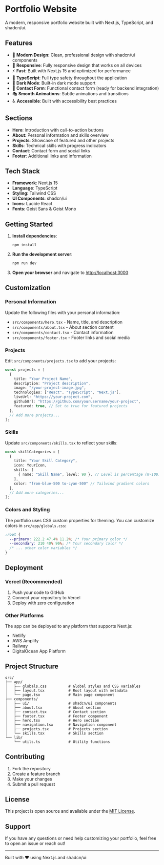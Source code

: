# Portfolio Website

A modern, responsive portfolio website built with Next.js, TypeScript, and shadcn/ui.

## Features

- 🎨 **Modern Design**: Clean, professional design with shadcn/ui components
- 📱 **Responsive**: Fully responsive design that works on all devices
- ⚡ **Fast**: Built with Next.js 15 and optimized for performance
- 🎯 **TypeScript**: Full type safety throughout the application
- 🌙 **Dark Mode**: Built-in dark mode support
- 📧 **Contact Form**: Functional contact form (ready for backend integration)
- 🎭 **Smooth Animations**: Subtle animations and transitions
- ♿ **Accessible**: Built with accessibility best practices

## Sections

- **Hero**: Introduction with call-to-action buttons
- **About**: Personal information and skills overview
- **Projects**: Showcase of featured and other projects
- **Skills**: Technical skills with progress indicators
- **Contact**: Contact form and social links
- **Footer**: Additional links and information

## Tech Stack

- **Framework**: Next.js 15
- **Language**: TypeScript
- **Styling**: Tailwind CSS
- **UI Components**: shadcn/ui
- **Icons**: Lucide React
- **Fonts**: Geist Sans & Geist Mono

## Getting Started

1. **Install dependencies**:
   ```bash
   npm install
   ```

2. **Run the development server**:
   ```bash
   npm run dev
   ```

3. **Open your browser** and navigate to [http://localhost:3000](http://localhost:3000)

## Customization

### Personal Information
Update the following files with your personal information:

- `src/components/hero.tsx` - Name, title, and description
- `src/components/about.tsx` - About section content
- `src/components/contact.tsx` - Contact information
- `src/components/footer.tsx` - Footer links and social media

### Projects
Edit `src/components/projects.tsx` to add your projects:

```typescript
const projects = [
  {
    title: "Your Project Name",
    description: "Project description",
    image: "/your-project-image.jpg",
    technologies: ["React", "TypeScript", "Next.js"],
    liveUrl: "https://your-project.com",
    githubUrl: "https://github.com/yourusername/your-project",
    featured: true, // Set to true for featured projects
  },
  // Add more projects...
];
```

### Skills
Update `src/components/skills.tsx` to reflect your skills:

```typescript
const skillCategories = [
  {
    title: "Your Skill Category",
    icon: YourIcon,
    skills: [
      { name: "Skill Name", level: 90 }, // Level is percentage (0-100)
    ],
    color: "from-blue-500 to-cyan-500" // Tailwind gradient colors
  },
  // Add more categories...
];
```

### Colors and Styling
The portfolio uses CSS custom properties for theming. You can customize colors in `src/app/globals.css`:

```css
:root {
  --primary: 222.2 47.4% 11.2%; /* Your primary color */
  --secondary: 210 40% 96%; /* Your secondary color */
  /* ... other color variables */
}
```

## Deployment

### Vercel (Recommended)
1. Push your code to GitHub
2. Connect your repository to Vercel
3. Deploy with zero configuration

### Other Platforms
The app can be deployed to any platform that supports Next.js:
- Netlify
- AWS Amplify
- Railway
- DigitalOcean App Platform

## Project Structure

```
src/
├── app/
│   ├── globals.css          # Global styles and CSS variables
│   ├── layout.tsx           # Root layout with metadata
│   └── page.tsx             # Main page component
├── components/
│   ├── ui/                  # shadcn/ui components
│   ├── about.tsx            # About section
│   ├── contact.tsx          # Contact section
│   ├── footer.tsx           # Footer component
│   ├── hero.tsx             # Hero section
│   ├── navigation.tsx       # Navigation component
│   ├── projects.tsx         # Projects section
│   └── skills.tsx           # Skills section
└── lib/
    └── utils.ts             # Utility functions
```

## Contributing

1. Fork the repository
2. Create a feature branch
3. Make your changes
4. Submit a pull request

## License

This project is open source and available under the [MIT License](LICENSE).

## Support

If you have any questions or need help customizing your portfolio, feel free to open an issue or reach out!

---

Built with ❤️ using Next.js and shadcn/ui